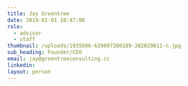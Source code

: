 ```yaml
---
title: Jay Greentree
date: 2019-01-01 10:47:00
role:
  - advisor
  - staff
thumbnail: /uploads/1935506-629697260189-382029811-n.jpg
sub_heading: Founder/CEO
email: jay@greentreeconsulting.cc
linkedin:
layout: person
---
```


